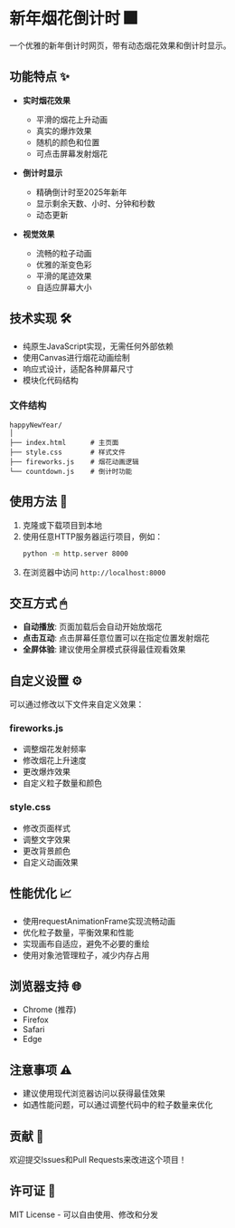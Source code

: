 # 新年烟花倒计时 🎆

一个优雅的新年倒计时网页，带有动态烟花效果和倒计时显示。

## 功能特点 ✨

- **实时烟花效果**
  - 平滑的烟花上升动画
  - 真实的爆炸效果
  - 随机的颜色和位置
  - 可点击屏幕发射烟花

- **倒计时显示**
  - 精确倒计时至2025年新年
  - 显示剩余天数、小时、分钟和秒数
  - 动态更新

- **视觉效果**
  - 流畅的粒子动画
  - 优雅的渐变色彩
  - 平滑的尾迹效果
  - 自适应屏幕大小

## 技术实现 🛠

- 纯原生JavaScript实现，无需任何外部依赖
- 使用Canvas进行烟花动画绘制
- 响应式设计，适配各种屏幕尺寸
- 模块化代码结构

### 文件结构

```
happyNewYear/
│
├── index.html      # 主页面
├── style.css       # 样式文件
├── fireworks.js    # 烟花动画逻辑
└── countdown.js    # 倒计时功能
```

## 使用方法 🚀

1. 克隆或下载项目到本地
2. 使用任意HTTP服务器运行项目，例如：
   ```bash
   python -m http.server 8000
   ```
3. 在浏览器中访问 `http://localhost:8000`

## 交互方式 🖱

- **自动播放**: 页面加载后会自动开始放烟花
- **点击互动**: 点击屏幕任意位置可以在指定位置发射烟花
- **全屏体验**: 建议使用全屏模式获得最佳观看效果

## 自定义设置 ⚙

可以通过修改以下文件来自定义效果：

### fireworks.js
- 调整烟花发射频率
- 修改烟花上升速度
- 更改爆炸效果
- 自定义粒子数量和颜色

### style.css
- 修改页面样式
- 调整文字效果
- 更改背景颜色
- 自定义动画效果

## 性能优化 📈

- 使用requestAnimationFrame实现流畅动画
- 优化粒子数量，平衡效果和性能
- 实现画布自适应，避免不必要的重绘
- 使用对象池管理粒子，减少内存占用

## 浏览器支持 🌐

- Chrome (推荐)
- Firefox
- Safari
- Edge

## 注意事项 ⚠

- 建议使用现代浏览器访问以获得最佳效果
- 如遇性能问题，可以通过调整代码中的粒子数量来优化

## 贡献 🤝

欢迎提交Issues和Pull Requests来改进这个项目！

## 许可证 📄

MIT License - 可以自由使用、修改和分发
